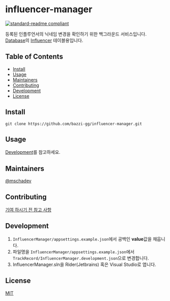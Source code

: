 # influencer-manager

[![standard-readme compliant](https://img.shields.io/badge/standard--readme-OK-green.svg?style=flat-square)](https://github.com/RichardLitt/standard-readme)

등록된 인플루언서의 닉네임 변경을 확인하기 위한 백그라운드 서비스입니다.
[Database](https://github.com/bazzi-gg/database)의 [Influencer](https://github.com/bazzi-gg/database/blob/main/Bazzigg.Database/Entity/Influencer.cs) 테이블용입니다.

## Table of Contents

- [Install](#install)
- [Usage](#usage)
- [Maintainers](#maintainers)
- [Contributing](#contributing)
- [Development](#development)
- [License](#license)

## Install

```
git clone https://github.com/bazzi-gg/influencer-manager.git
```

## Usage

[Development](#development)를 참고하세요.

## Maintainers

[@mschadev](https://github.com/mschadev)

## Contributing

[기여 하시기 전 참고 사항](./CONTRIBUTING.md)

## Development

1. `InfluencerManager/appsettings.example.json`에서 공백인 **value**값을 채웁니다.
2. 파일명을 `InfluencerManager/appsettings.example.json`에서 `TrackRecord/InfluencerManager.development.json`으로 변경합니다.
3. InfluencerManager.sln을 Rider(Jetbrains) 혹은 Visual Studio로 엽니다.

## License

[MIT](./LICENSE)

